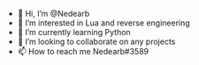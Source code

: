 - 👋 Hi, I’m @Nedearb
- 👀 I’m interested in Lua and reverse engineering
- 🌱 I’m currently learning Python
- 💞️ I’m looking to collaborate on any projects  
- 📫 How to reach me Nedearb#3589

<!---
Nedearb/Nedearb is a ✨ special ✨ repository because its `README.md` (this file) appears on your GitHub profile.
You can click the Preview link to take a look at your changes.
--->
